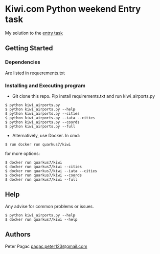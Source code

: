 # Kiwi.com Python weekend Entry task

My solution to the [entry task](https://gist.github.com/fholec/ecc9c8a3bb82fdf3eabab66efb7c594b)

## Getting Started

### Dependencies

Are listed in requerements.txt

### Installing and Executing program

* Git clone this repo. Pip install requirements.txt and run kiwi_airports.py
```
$ python kiwi_airports.py
$ python kiwi_airports.py --help
$ python kiwi_airports.py --cities
$ python kiwi_airports.py --iata --cities
$ python kiwi_airports.py --coords
$ python kiwi_airports.py --full
```
* Alternatively, use Docker. In cmd:
```
$ run docker run quarkus7/kiwi
```
for more options:
```
$ docker run quarkus7/kiwi
$ docker run quarkus7/kiwi --cities
$ docker run quarkus7/kiwi --iata --cities
$ docker run quarkus7/kiwi --coords
$ docker run quarkus7/kiwi --full
```

## Help

Any advise for common problems or issues.
```
$ python kiwi_airports.py --help
$ docker run quarkus7/kiwi --help
```

## Authors

Peter Pagac
pagac.peter123@gmail.com
